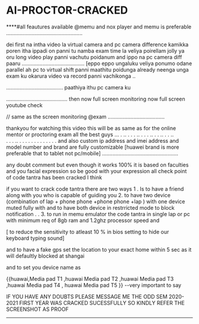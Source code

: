 # AI-PROCTOR-CRACKED
****#all feautures available @memu and nox player
and memu is preferable
...................................................


dei first na intha video la virtual camera and pc camera difference kamikka poren 
itha ippadi on panni tu namba exam time la veliya poirellam jolly ya oru long video play panni vachutu poidanum 
 and ippo na pc camera diff paaru
..........................................
[eppo eppo ungaluku veliya ponumo odane parallel ah pc to virtual shift panni maathitu poidunga
already neenga unga exam ku okarura video va record panni vachikonga ..

......................................
paathiya ithu pc camera ku 

.........................................
then now full screen monitoring
now full screen youtube check 

// same as the screen monitoring @exam
......................................

thankyou for watching this video this will be as same as for the online mentor or proctoring exam
all the best guys
... . .. .  .
. .. . .
 . .. . 
 . .. . 
  . ..  
. . . .. 
. . . . 
 . . .
 . . 
. 
. . .
and also custom ip address and imei address
and model number and brand are fully customizable
[huawei brand is more preferable that to tablet not pc/mobile] 
...................................................

any doubt comment
but even though it works 100% it is based on faculties and you facial expression 
so be good with your expression 
all  check point of code tantra has been cracked I think 

if you want to crack code tantra there are two ways 
1 . Is to have a friend along with you who is capable of guiding you 
2. to have two device 
(combination of lap + phone 
phone +phone
phone +lap )
with one device muted fully with 
and to have both device in restrricted mode to block notification  . .
3.  to run in memu emulator  the code tantra 
in single lap or pc
with minimum req of 8gb ram and 1.2ghz processor speed
 and 

[ to reduce the sensitivity to atleast 10 % in bios setting
 to hide our keyboard typing sound]

and to have a fake gps set the location to your exact home within 5 sec as it will defaultly blocked at shangai


and to set you device name as

{{huawai,Media pad T1
,huawai Media pad T2
,huawai Media pad T3
,huawai Media pad T4 ,
huawai Media pad T5 }} --very important  to say

IF YOU HAVE ANY DOUBTS PLEASE MESSAGE ME 
THE ODD SEM 2020-2021 FIRST YEAR WAS CRACKED SUCESSFULLY  SO KINDLY REFER THE SCREENSHOT AS PROOF 
****
